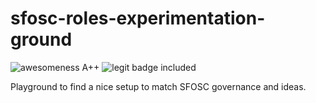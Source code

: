 # sfosc-roles-experimentation-ground

![awesomeness A++](https://badgen.net/badge/awesomeness/A++/green)
![legit badge included](https://badgen.net/badge/legit%20badge/included)


Playground to find a nice setup to match SFOSC governance and ideas.

